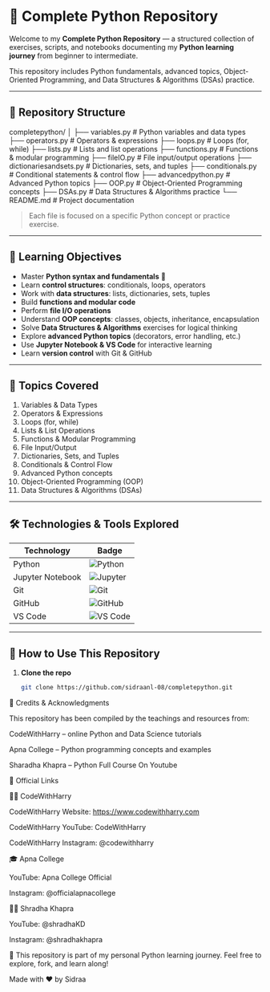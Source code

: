 # 🐍 Complete Python Repository  

Welcome to my **Complete Python Repository** — a structured collection of exercises, scripts, and notebooks documenting my **Python learning journey** from beginner to intermediate.  

This repository includes Python fundamentals, advanced topics, Object-Oriented Programming, and Data Structures & Algorithms (DSAs) practice.

---

## 📁 Repository Structure  

completepython/
│
├── variables.py # Python variables and data types
├── operators.py # Operators & expressions
├── loops.py # Loops (for, while)
├── lists.py # Lists and list operations
├── functions.py # Functions & modular programming
├── fileIO.py # File input/output operations
├── dictionariesandsets.py # Dictionaries, sets, and tuples
├── conditionals.py # Conditional statements & control flow
├── advancedpython.py # Advanced Python topics
├── OOP.py # Object-Oriented Programming concepts
├── DSAs.py # Data Structures & Algorithms practice
└── README.md # Project documentation



> Each file is focused on a specific Python concept or practice exercise.

---

## 🎯 Learning Objectives  

- Master **Python syntax and fundamentals** 🐍  
- Learn **control structures**: conditionals, loops, operators  
- Work with **data structures**: lists, dictionaries, sets, tuples  
- Build **functions and modular code**  
- Perform **file I/O operations**  
- Understand **OOP concepts**: classes, objects, inheritance, encapsulation  
- Solve **Data Structures & Algorithms** exercises for logical thinking  
- Explore **advanced Python topics** (decorators, error handling, etc.)  
- Use **Jupyter Notebook & VS Code** for interactive learning  
- Learn **version control** with Git & GitHub  

---

## 🧩 Topics Covered  

1. Variables & Data Types  
2. Operators & Expressions  
3. Loops (for, while)  
4. Lists & List Operations  
5. Functions & Modular Programming  
6. File Input/Output  
7. Dictionaries, Sets, and Tuples  
8. Conditionals & Control Flow  
9. Advanced Python concepts  
10. Object-Oriented Programming (OOP)  
11. Data Structures & Algorithms (DSAs)  

---

## 🛠️ Technologies & Tools Explored  

| Technology | Badge |
|------------|-------|
| Python | ![Python](https://img.shields.io/badge/Python-3.11-blue?logo=python&logoColor=white) |
| Jupyter Notebook | ![Jupyter](https://img.shields.io/badge/Jupyter-orange?logo=jupyter&logoColor=white) |
| Git | ![Git](https://img.shields.io/badge/Git-F05032?logo=git&logoColor=white) |
| GitHub | ![GitHub](https://img.shields.io/badge/GitHub-181717?logo=github&logoColor=white) |
| VS Code | ![VS Code](https://img.shields.io/badge/VS%20Code-007ACC?logo=visual-studio-code&logoColor=white) |

---

## 🚀 How to Use This Repository  

1. **Clone the repo**  
   ```bash
   git clone https://github.com/sidraanl-08/completepython.git


  🙏 Credits & Acknowledgments

This repository has been compiled by the teachings and resources from:

CodeWithHarry – online Python and Data Science tutorials

Apna College – Python programming concepts and examples

Sharadha Khapra – Python Full Course On Youtube

🔗 Official Links

👨‍💻 CodeWithHarry

CodeWithHarry Website: https://www.codewithharry.com

CodeWithHarry YouTube: CodeWithHarry

CodeWithHarry Instagram: @codewithharry

🎓 Apna College

YouTube: Apna College Official

Instagram: @officialapnacollege

👩‍🏫 Shradha Khapra

YouTube: @shradhaKD

Instagram: @shradhakhapra


📘 This repository is part of my personal Python learning journey.
Feel free to explore, fork, and learn along!

Made with ❤️ by Sidraa 
